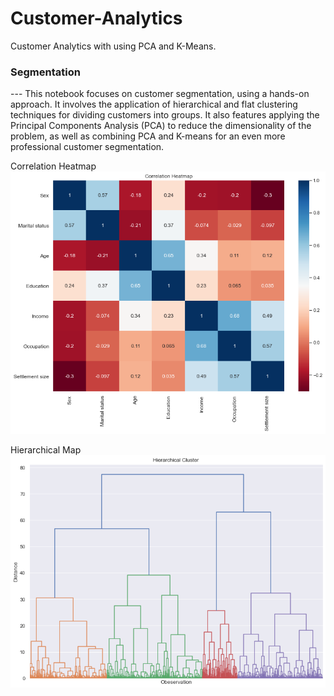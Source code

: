 # Customer-Analytics
Customer Analytics with using PCA and K-Means.

### Segmentation
--- This notebook focuses on customer segmentation, using a hands-on approach. It involves the application of hierarchical and flat clustering techniques for dividing customers into groups. It also features applying the Principal Components Analysis (PCA) to reduce the dimensionality of the problem, as well as combining PCA and K-means for an even more
professional customer segmentation.

   Correlation Heatmap
![Correlation Heatmap](heatmap.png "HeatMap")

   Hierarchical Map
![hierarchical](hie.png "Hierarchical")

